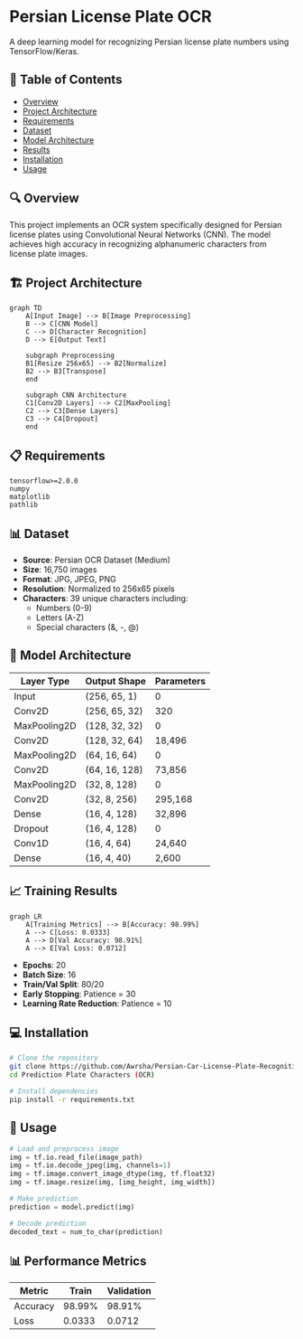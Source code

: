 # Persian License Plate OCR

A deep learning model for recognizing Persian license plate numbers using TensorFlow/Keras.

## 📝 Table of Contents
- [Overview](#overview)
- [Project Architecture](#project-architecture)
- [Requirements](#requirements)
- [Dataset](#dataset)
- [Model Architecture](#model-architecture)
- [Results](#results)
- [Installation](#installation)
- [Usage](#usage)

## 🔍 Overview

This project implements an OCR system specifically designed for Persian license plates using Convolutional Neural Networks (CNN). The model achieves high accuracy in recognizing alphanumeric characters from license plate images.

## 🏗 Project Architecture

```mermaid
graph TD
    A[Input Image] --> B[Image Preprocessing]
    B --> C[CNN Model]
    C --> D[Character Recognition]
    D --> E[Output Text]
    
    subgraph Preprocessing
    B1[Resize 256x65] --> B2[Normalize]
    B2 --> B3[Transpose]
    end
    
    subgraph CNN Architecture
    C1[Conv2D Layers] --> C2[MaxPooling]
    C2 --> C3[Dense Layers]
    C3 --> C4[Dropout]
    end
```

## 📋 Requirements

```
tensorflow>=2.0.0
numpy
matplotlib
pathlib
```

## 📊 Dataset

- **Source**: Persian OCR Dataset (Medium)
- **Size**: 16,750 images
- **Format**: JPG, JPEG, PNG
- **Resolution**: Normalized to 256x65 pixels
- **Characters**: 39 unique characters including:
  - Numbers (0-9)
  - Letters (A-Z)
  - Special characters (&, -, @)

## 🧮 Model Architecture

| Layer Type | Output Shape | Parameters |
|------------|--------------|------------|
| Input | (256, 65, 1) | 0 |
| Conv2D | (256, 65, 32) | 320 |
| MaxPooling2D | (128, 32, 32) | 0 |
| Conv2D | (128, 32, 64) | 18,496 |
| MaxPooling2D | (64, 16, 64) | 0 |
| Conv2D | (64, 16, 128) | 73,856 |
| MaxPooling2D | (32, 8, 128) | 0 |
| Conv2D | (32, 8, 256) | 295,168 |
| Dense | (16, 4, 128) | 32,896 |
| Dropout | (16, 4, 128) | 0 |
| Conv1D | (16, 4, 64) | 24,640 |
| Dense | (16, 4, 40) | 2,600 |

## 📈 Training Results

```mermaid
graph LR
    A[Training Metrics] --> B[Accuracy: 98.99%]
    A --> C[Loss: 0.0333]
    A --> D[Val Accuracy: 98.91%]
    A --> E[Val Loss: 0.0712]
```

- **Epochs**: 20
- **Batch Size**: 16
- **Train/Val Split**: 80/20
- **Early Stopping**: Patience = 30
- **Learning Rate Reduction**: Patience = 10

## 💻 Installation

```bash
# Clone the repository
git clone https://github.com/Awrsha/Persian-Car-License-Plate-Recognition.git
cd Prediction Plate Characters (OCR)

# Install dependencies
pip install -r requirements.txt
```

## 🚀 Usage

```python
# Load and preprocess image
img = tf.io.read_file(image_path)
img = tf.io.decode_jpeg(img, channels=1)
img = tf.image.convert_image_dtype(img, tf.float32)
img = tf.image.resize(img, [img_height, img_width])

# Make prediction
prediction = model.predict(img)

# Decode prediction
decoded_text = num_to_char(prediction)
```

## 📊 Performance Metrics

| Metric | Train | Validation |
|--------|--------|------------|
| Accuracy | 98.99% | 98.91% |
| Loss | 0.0333 | 0.0712 |
```
